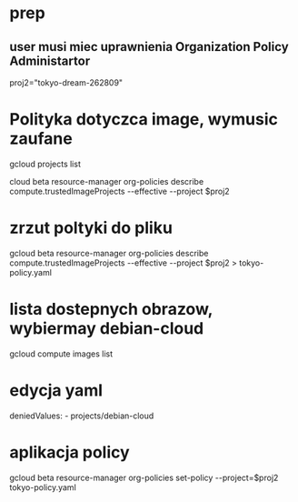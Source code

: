 # prep
## user musi miec uprawnienia Organization Policy Administartor
proj2="tokyo-dream-262809"

# Polityka dotyczca image, wymusic zaufane
gcloud projects list

cloud beta resource-manager org-policies describe compute.trustedImageProjects --effective  --project $proj2

# zrzut poltyki do pliku
gcloud beta resource-manager org-policies describe compute.trustedImageProjects --effective  --project $proj2 > tokyo-policy.yaml

# lista dostepnych obrazow, wybiermay debian-cloud
gcloud compute images list

# edycja yaml

deniedValues:
    - projects/debian-cloud


# aplikacja policy
gcloud beta resource-manager org-policies set-policy --project=$proj2 tokyo-policy.yaml
